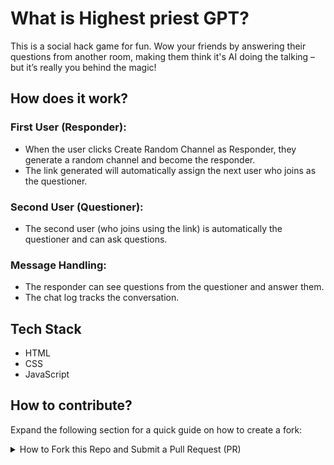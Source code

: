 # What is Highest priest GPT?

This is a social hack game for fun. Wow your friends by answering their questions from another room, making them think it's AI doing the talking – but it’s really you behind the magic!

## How does it work?

### First User (Responder):

  - When the user clicks Create Random Channel as Responder, they generate a random channel and become the responder.
  - The link generated will automatically assign the next user who joins as the questioner.

### Second User (Questioner):

  - The second user (who joins using the link) is automatically the questioner and can ask questions.

### Message Handling:

  - The responder can see questions from the questioner and answer them.
  - The chat log tracks the conversation.

## Tech Stack
- HTML
- CSS
- JavaScript

## How to contribute?

Expand the following section for a quick guide on how to create a fork:

<details>
  <summary>How to Fork this Repo and Submit a Pull Request (PR)</summary>

### 1. Create a Fork

Click the **Fork** button at the top right of this repository to create your copy.

### 2. Clone Your Fork

Clone the forked repository to your local machine by following these steps:

1. Open the forked repository in your GitHub account.
2. Click on the **Code** button.
3. Select the HTTPS option in the **Local** tab.
4. Click the **'Copy to clipboard'** icon.

Open a terminal and run the `git clone` command followed by the URL you just copied. For example:

```bash
git clone https://github.com/bacloud23/Highest-priest-GPT.git
```

### 3. Set Upstream

After cloning your fork, add the original repository as the upstream.  

```bash
git remote add upstream https://github.com/bacloud23/Highest-priest-GPT.git
```

### 4. Create a Branch

Create a new branch and switch to it using the `git checkout -b` command. 

```bash
git checkout -b 'new-branch-name'
```

### 5. Make Your Changes

Make the necessary changes to the HTML, CSS, or JS files. 

### 6. Stage and Commit Your Changes:

Stage your changes using the `git add` command, and then commit them with a descriptive commit message.

```bash
git add .
git commit -m "Your descriptive commit message here"
```

### 7. Push Your Changes:

Push the changes from your local repository to your forked repository on GitHub using the following command:

```bash
git push origin 'your-branch-name'
```

### 8. Submit Your Changes for Review

Go to your forked repository on GitHub. You should see a **Compare & Pull Request** button. Click on it to submit your pull request (PR) for review.



## Contributors

<a href="https://github.com/bacloud23/Highest-priest-GPT/graphs/contributors">
  <img src="https://contrib.rocks/image?repo=bacloud23/Highest-priest-GPT" />
</a>

Made with [contrib.rocks](https://contrib.rocks).

## Author
yanna 92 yar [at] gmail (dot) com

